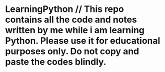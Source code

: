 # LearningPython // This repo contains all the code and notes written by me while i am learning Python. Please use it for educational purposes only. Do not copy and paste the codes blindly.
